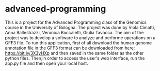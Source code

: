# advanced-programming
This is a project for the Advanced Programming class of the Genomics course in the University of Bologna. The project was done by Viola Cimatti, Anna Ballestrazzi, Veronica Boccaletti, Giulia Tavacca. The aim of the project was to develop a software to analyze and performe operations on a GFF3 file.
To run this application, first of all download the  human genome annotation file in the GFF3 format can be downloaded from here: https://bit.ly/3X3yHXp and then saved in the same folder as the other python files. 
Then,in  order to access the user's web interface, run the app.py file and then open your local host.
